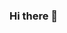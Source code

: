 ### Hi there 👋

<!--
**asiaromaria/asiaromaria** is a ✨ _special_ ✨ repository because its `README.md` (this file) appears on your GitHub profile.

Here are some ideas to get you started:

- 🔭 I’m currently working on building full-stack projects using MERN...
- 🌱 I’m currently learning MongoDB...
- 👯 I’m looking to collaborate on any UX, full-stack projects...
- 🤔 I’m looking for help with becoming a stronger developer...
- 💬 Ask me about where I plan on going from here...
- 📫 How to reach me: email: designsbyarc@gmail.com | instagram: @asiromaria | linkedin: https://www.linkedin.com/in/asia-cole-3b6778121/ 
- 😄 Pronouns: she/her...
- ⚡ Fun fact: I taught myself how to play cello from youtube! #self-taughtbaby
-->
